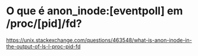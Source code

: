 # O que é anon_inode:[eventpoll] em /proc/[pid]/fd?

https://unix.stackexchange.com/questions/463548/what-is-anon-inode-in-the-output-of-ls-l-proc-pid-fd


